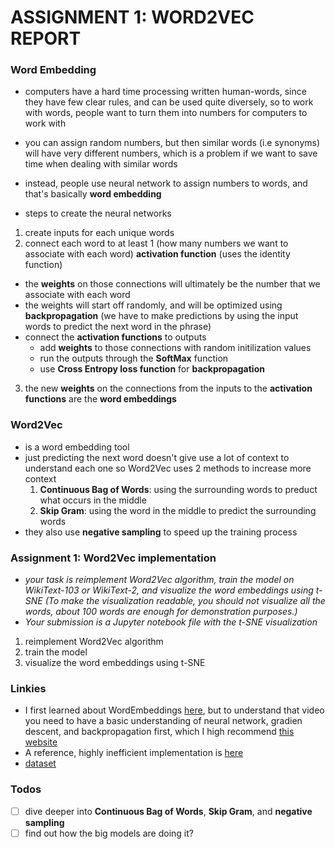 # ASSIGNMENT 1: WORD2VEC REPORT 

### Word Embedding

- computers have a hard time processing written human-words, since they have few clear rules, and can be used quite diversely, so to work with words, people want to turn them into numbers for computers to work with
- you can assign random numbers, but then similar words (i.e synonyms) will have very different numbers, which is a problem if we want to save time when dealing with similar words
- instead, people use neural network to assign numbers to words, and that's basically **word embedding**

- steps to create the neural networks
1. create inputs for each unique words
2. connect each word to at least 1 (how many numbers we want to associate with each word) **activation function** (uses the identity function)
  - the **weights** on those connections will ultimately be the number that we associate with each word
  - the weights will start off randomly, and will be optimized using **backpropagation** (we have to make predictions by using the input words to predict the next word in the phrase)
  - connect the **activation functions** to outputs
    - add **weights** to those connections with random initilization values
    - run the outputs through the **SoftMax** function
    - use **Cross Entropy loss function** for **backpropagation**
3. the new **weights** on the connections from the inputs to the **activation functions** are the **word embeddings**

### Word2Vec 

- is a word embedding tool
- just predicting the next word doesn't give use a lot of context to understand each one so Word2Vec uses 2 methods to increase more context
  1. **Continuous Bag of Words**: using the surrounding words to preduct what occurs in the middle
  2. **Skip Gram**: using the word in the middle to predict the surrounding words
- they also use **negative sampling** to speed up the training process

### Assignment 1: Word2Vec implementation

- _your task is reimplement Word2Vec algorithm, train the model on WikiText-103 or WikiText-2, and visualize the word embeddings using t-SNE (To make the visualization readable, you should not visualize all the words, about 100 words are enough for demonstration purposes.)_
- _Your submission is a Jupyter notebook file with the t-SNE visualization_

1. reimplement Word2Vec algorithm
2. train the model
3. visualize the word embeddings using t-SNE

### Linkies 
- I first learned about WordEmbeddings [here](https://www.youtube.com/watch?v=viZrOnJclY0), but to understand that video you need to have a basic understanding of neural network, gradien descent, and backpropagation first, which I high recommend [this website ](https://www.3blue1brown.com/topics/neural-networks)
- A reference, highly inefficient implementation is [here](https://colab.research.google.com/drive/1hBg2sCULriPmsCuht5oBhwLvk8ADjoxP?usp=sharing)
- [dataset](https://huggingface.co/datasets/Salesforce/wikitext/tree/main)

### Todos
- [ ] dive deeper into **Continuous Bag of Words**, **Skip Gram**, and **negative sampling**
- [ ] find out how the big models are doing it?

